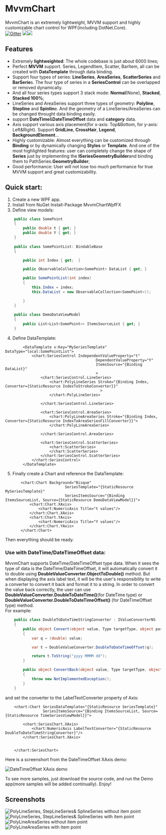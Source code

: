 # MvvmChart
MvvmChart is an extremely lightweight, MVVM support and highly customizable chart control for WPF(including DotNet.Core).</br>
[![Gitter](https://badges.gitter.im/MvvmChart/community.svg)](https://gitter.im/MvvmChart/community?utm_source=badge&utm_medium=badge&utm_campaign=pr-badge)
![](https://img.shields.io/badge/license-MIT-green)![](https://img.shields.io/badge/support-WPF-brightgreen)


## Features
* Extremely **lightweighted**: The whole codebase is just about 6000 lines;
* Perfect **MVVM** support. Series, LegendItem, Scatter, BarItem, all can be created with **DataTemplate** through data binding. 
* Support four types of series: **LineSeries**, **AreaSeries**, **ScatterSeries** and **BarSerie**s. The four type of series in a **SeriesControl** can be overlapped or removed dynamically. 
* And all four series types support 3 stack mode: **Normal**(None), **Stacked**, **Stacked 100%**;
* LineSeries and AreaSeries support three types of geometry: **Polyline**, **Stepline** and **Spinlin**e. And the geometry of a LineSeries/AreaSeries can be changed throught data binding easily.
* support **DateTime**&**DateTimeOffset** data and **category** data.
* Axis support various axis placement(for x-axis: Top&Bottom, for y-axis: Left&Right). Support **GridLine**, **CrossHair**, **Legend**, **BackgroundElement**...
* Highly customizable: Almost everything can be customized through **Binding** or by dynamically changing **Styles** or **Template**. And one of the most highlighted features: user can completely change the shape of **Series** just by implementing the **ISeriesGeometryBuilder**and binding them to PathSeries.**GeometryBuilder**;
* Good performance: User will not lose too much performance for true MVVM support and great customizability.



## Quick start:
   1. Create a new WPF app.
   2. Install from NuGet Install-Package MvvmChartWpfFX 
   3. Define view models:
```c#
    public class SomePoint
    {
        public double t { get; }
        public double Y { get; }
    }
    
    public class SomePointList: BindableBase
    {

        public int Index { get;  }

        public ObservableCollection<SomePoint> DataList { get; }

        public SomePointList(int index)
        {
            this.Index = index;
            this.DataList = new ObservableCollection<SomePoint>();

        }
    }
    
    public class DemoDataViewModel 
    {
        public List<List<SomePoint>> ItemsSourceList { get; }
    }
```
  4. Define DataTemplate:
```Xaml
        <DataTemplate x:Key="MySeriesTemplate" DataType="local:SomePointList">
            <chart:SeriesControl IndependentValueProperty="t"
                                         DependentValueProperty="Y"
                                         ItemsSource="{Binding DataList}"
                                         >
                <chart:SeriesControl.LineSeries>
                    <chart:PolyLineSeries Stroke="{Binding Index, Converter={StaticResource IndexToStrokeConverter}}"
                                           >
                    </chart:PolyLineSeries>

                </chart:SeriesControl.LineSeries>

                <chart:SeriesControl.AreaSeries>
                    <chart:PolyLineAreaSeries Stroke="{Binding Index, Converter={StaticResource IndexToAreaSeriesFillConverter}}">
                    </chart:PolyLineAreaSeries>

                </chart:SeriesControl.AreaSeries>

                <chart:SeriesControl.ScatterSeries>
                    <chart:ScatterSeries>
                    </chart:ScatterSeries>
                </chart:SeriesControl.ScatterSeries>
            </chart:SeriesControl>
        </DataTemplate>
 ```
  5. Finally create a Chart and reference the DataTemplate:
 ```Xaml    
        <chart:Chart Background="Bisque"
                            SeriesTemplate="{StaticResource MySeriesTemplate}"
                            SeriesItemsSource="{Binding ItemsSourceList, Source={StaticResource DemoDataViewModel}}">
            <chart:Chart.XAxis>
                <chart:NumericAxis Title="t values"/>
            </chart:Chart.XAxis>
            <chart:Chart.YAxis>
                <chart:NumericAxis Title="Y values"/>
            </chart:Chart.YAxis>
        </chart:Chart>
```
Then everything should be ready.
</br>

### Use with DateTime/DateTimeOffset data:
MvvmChart supports DateTime/DateTimeOffset type data. When it sees the type of data is the DateTime/DateTimeOffset, it will automatically convert it to double using **DoubleValueConverter.ObjectToDouble()** method. But when displaying the axis label text, it will be the user's responsibility to write a converter to convert it back and format it to a string. In order to convert the value back correctly, the user can use  **DoubleValueConverter.DoubleToDateTime()**(for DateTime type) or **DoubleValueConverter.DoubleToDateTimeOffset()** (for DateTimeOffset type) method. </br>
For example:</br>

```c#
    public class DoubleToDateTimeStringConverter : IValueConverterNS
    {
        public object Convert(object value, Type targetType, object parameter, CultureInfo culture)
        {
            var q = (double) value;

            var t = DoubleValueConverter.DoubleToDateTimeOffset(q);

            return t.ToString("yyyy MMMM dd");
        }

        public object ConvertBack(object value, Type targetType, object parameter, CultureInfo culture)
        {
            throw new NotImplementedException();
        }
    }
```
and set the converter to the LabelTextConverter property of Axis:
```xaml
    <chart:Chart SeriesDataTemplate="{StaticResource SeriesTemplate}"
                 SeriesItemsSource="{Binding ItemsSourceList, Source={StaticResource TimeSeriesViewModel}}">

        <chart:SeriesChart.XAxis>
            <chart:NumericAxis LabelTextConverter="{StaticResource DoubleToDateTimeStringConverter}"/>
        </chart:SeriesChart.XAxis>


    </chart:SeriesChart>
```
Here is a screenshort from the DateTimeOffset XAxis demo:

![DateTimeOffset XAxis demo](https://github.com/zenjia/MvvmChart/blob/master/Images/DateTimeDemo.PNG)

 
To see more samples, just download the source code, and run the Demo app(more samples will be added continually). Enjoy!

## Screenshots
![PolyLineSeries, StepLineSeries& SplineSeries without item point](https://github.com/zenjia/MvvmChart/blob/master/Images/withoutdot2.PNG)
![PolyLineSeries, StepLineSeries& SplineSeries with item point](https://github.com/zenjia/MvvmChart/blob/master/Images/withdot2.PNG)
![PolyLineAreaSeries without item point](https://github.com/zenjia/MvvmChart/blob/master/Images/areaWithoutDot.PNG)
![PolyLineAreaSeries with item point](https://github.com/zenjia/MvvmChart/blob/master/Images/areaWithDot.PNG)

